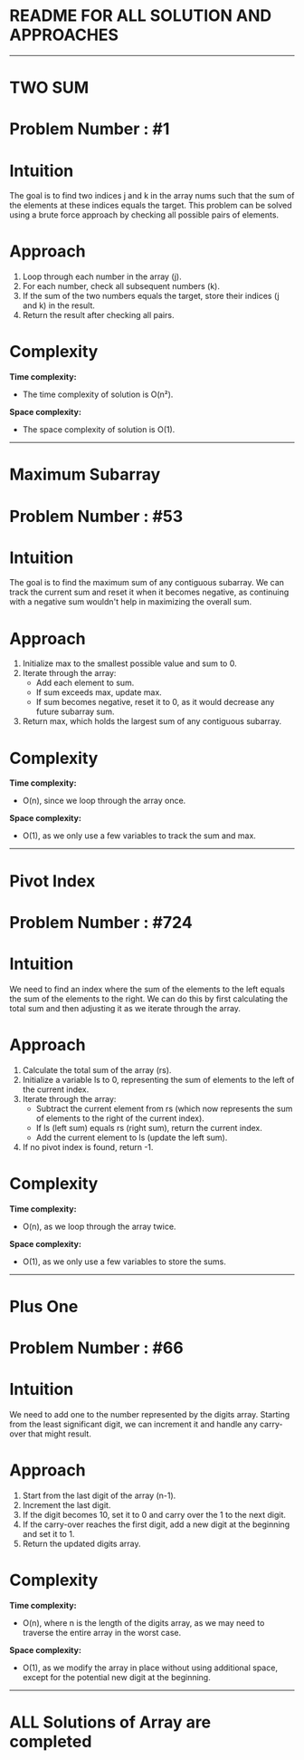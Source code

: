 # README FOR ALL SOLUTION AND APPROACHES 
---

# TWO SUM 
# Problem Number : #1
# Intuition
<!-- Describe your first thoughts on how to solve this problem. -->
The goal is to find two indices j and k in the array nums such that the sum of the elements at these indices equals the target. This problem can be solved using a brute force approach by checking all possible pairs of elements.

# Approach
<!-- Describe your approach to solving the problem. -->
1. Loop through each number in the array (j).
2. For each number, check all subsequent numbers (k).
3. If the sum of the two numbers equals the target, store their indices (j and k) in the result.
4. Return the result after checking all pairs.

# Complexity
**Time complexity:**
<!-- Add your time complexity here, e.g. $$O(n)$$ -->
- The time complexity of solution is O(n²).

**Space complexity:**
<!-- Add your space complexity here, e.g. $$O(n)$$ -->
- The space complexity of solution is O(1).

---
# Maximum Subarray 
# Problem Number : #53

# Intuition
<!-- Describe your first thoughts on how to solve this problem. -->
The goal is to find the maximum sum of any contiguous subarray. We can track the current sum and reset it when it becomes negative, as continuing with a negative sum wouldn't help in maximizing the overall sum.


# Approach
<!-- Describe your approach to solving the problem. -->
1. Initialize max to the smallest possible value and sum to 0.
2. Iterate through the array:
    - Add each element to sum.
    - If sum exceeds max, update max.
    - If sum becomes negative, reset it to 0, as it would decrease any future subarray sum.
3. Return max, which holds the largest sum of any contiguous subarray.

# Complexity
**Time complexity:**
<!-- Add your time complexity here, e.g. $$O(n)$$ -->
- O(n), since we loop through the array once.


**Space complexity:**
<!-- Add your space complexity here, e.g. $$O(n)$$ -->
- O(1), as we only use a few variables to track the sum and max.

---

# Pivot Index  
# Problem Number : #724

# Intuition
<!-- Describe your first thoughts on how to solve this problem. -->
We need to find an index where the sum of the elements to the left equals the sum of the elements to the right. We can do this by first calculating the total sum and then adjusting it as we iterate through the array.


# Approach
<!-- Describe your approach to solving the problem. -->
1. Calculate the total sum of the array (rs).
2. Initialize a variable ls to 0, representing the sum of elements to the left of the current index.
3. Iterate through the array:
    - Subtract the current element from rs (which now represents the sum of elements to the right of the current index).
    - If ls (left sum) equals rs (right sum), return the current index.
    - Add the current element to ls (update the left sum).
4. If no pivot index is found, return -1.
   
# Complexity
**Time complexity:**
<!-- Add your time complexity here, e.g. $$O(n)$$ -->
- O(n), as we loop through the array twice.

**Space complexity:**
<!-- Add your space complexity here, e.g. $$O(n)$$ -->
- O(1), as we only use a few variables to store the sums.

---

# Plus One  
# Problem Number : #66

# Intuition
<!-- Describe your first thoughts on how to solve this problem. -->
We need to add one to the number represented by the digits array. Starting from the least significant digit, we can increment it and handle any carry-over that might result.


# Approach
<!-- Describe your approach to solving the problem. -->
1. Start from the last digit of the array (n-1).
2. Increment the last digit.
3. If the digit becomes 10, set it to 0 and carry over the 1 to the next digit.
4. If the carry-over reaches the first digit, add a new digit at the beginning and set it to 1.
5. Return the updated digits array.
   
# Complexity
**Time complexity:**
<!-- Add your time complexity here, e.g. $$O(n)$$ -->
- O(n), where n is the length of the digits array, as we may need to traverse the entire array in the worst case.

**Space complexity:**
<!-- Add your space complexity here, e.g. $$O(n)$$ -->
- O(1), as we modify the array in place without using additional space, except for the potential new digit at the beginning.

---
# ALL Solutions of Array are completed 










